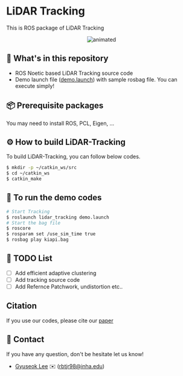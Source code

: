 # LiDAR Tracking

This is ROS package of LiDAR Tracking

<p align="center"><img src=pictures/patchwork++.gif alt="animated" /></p>


## :open_file_folder: What's in this repository

* ROS Noetic based LiDAR Tracking source code
* Demo launch file ([demo.launch][launchlink]) with sample rosbag file. You can execute simply!

[launchlink]: https://github.com/inha-cvl/LiDAR-Tracking/tree/main/launch

## :package: Prerequisite packages
You may need to install ROS, PCL, Eigen, ...

## :gear: How to build LiDAR-Tracking
To build LiDAR-Tracking, you can follow below codes.

```bash
$ mkdir -p ~/catkin_ws/src
$ cd ~/catkin_ws
$ catkin_make
```

## :runner: To run the demo codes

```bash
# Start Tracking
$ roslaunch lidar_tracking demo.launch
# Start the bag file
$ roscore
$ rosparam set /use_sim_time true
$ rosbag play kiapi.bag
```

## :pushpin: TODO List
- [ ] Add efficient adaptive clustering 
- [ ] Add tracking source code
- [ ] Add Refernce Patchwork, undistortion etc..

## Citation
If you use our codes, please cite our [paper]


[paper]: --



## :postbox: Contact
If you have any question, don't be hesitate let us know!

* [Gyuseok Lee][link] :envelope: (rbtjr98@inha.edu)

[link]: https://github.com/Lee-Gyu-Seok

